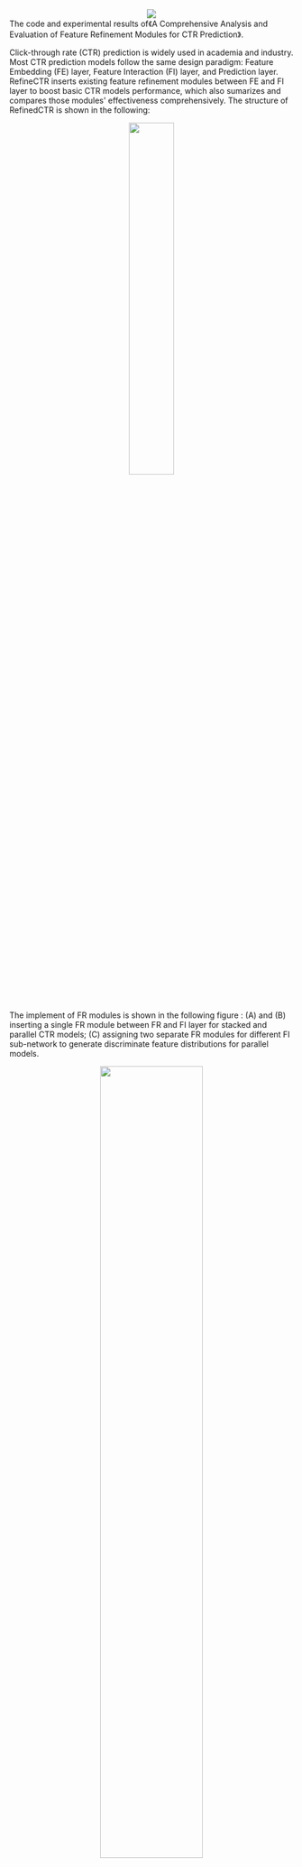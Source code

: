<!-- <center>![RefineCTR](https://github.com/codectr/RefineCTR/blob/main/RefineCTR.png)<center> -->
<div align="center"><img src="https://github.com/codectr/RefineCTR/blob/main/RefineCTR.png"></div>
The code and experimental results of《A Comprehensive Analysis and Evaluation of Feature Refinement Modules for CTR Prediction》.  

Click-through rate (CTR) prediction is widely used in academia and industry. Most CTR prediction models follow the same design paradigm: Feature Embedding (FE) layer, Feature Interaction (FI) layer, and Prediction layer. RefineCTR inserts existing feature refinement modules between FE and FI layer to boost basic CTR models performance, which also sumarizes and compares those modules' effectiveness comprehensively.  The structure of RefinedCTR is shown in the following:

<div align="center"><img src="https://github.com/codectr/RefineCTR/blob/main/evaluation/figure/refinectr%20structure.png" width="40%"></div>

The implement of FR modules is shown in the following figure : (A) and (B) inserting a single FR module between FR and FI layer for stacked and parallel CTR models; (C) assigning two separate FR modules for different FI sub-network to generate discriminate feature distributions for parallel models.



<!-- <center>![The primary backbone structures of common CTR prediction models ](https://github.com/codectr/RefineCTR/blob/main/refineCTR%20framework.png)<center> -->
<div align="center" size=><img src="https://github.com/codectr/RefineCTR/blob/main/refineCTR%20framework.png" width="60%"></div>


# Feature Refinement Modules

We extrct 14 FR modules from existing works. And FAL equires that the input data not anonymous. Therefore, we do not evaluate FAL in the experiments as Criteo dataset is anonymous. It is worth noting that we would fix the hyper-parameters of the basic CTR models when applying these modules to ensure the fairness of the experiments. Relatively speaking, this also leaves space for improvement for each augmented model.

| Year | Module  | Literature  |
| :--: | :-----: | :---------: |
| 2019 | FEN     | IFM         |
| 2019 | SENET   | FiBiNet     |
| 2020 | FWN     | NON         |
| 2020 | DFEN    | DIFM        |
| 2020 | DRM     | FED         |
| 2020 | FAL     | FaFM        |
| 2020 | VGate   | GateNet     |
| 2020 | BGate   | GateNet     |
| 2020 | SelfAtt | InterHAt    |
| 2021 | TCE     | ContextNet  |
| 2021 | PFFN    | ContextNet  |
| 2022 | GFRL    | MCRF        |
| 2022 | FRNet-V | FRNet       |
| 2022 | FRNet-B | FRNet       |

# Basic CTR Models


|      | Model         | Publication | Patterns     |
| ---- | ------------- | ----------- | ------------ |
| 1    | FM            | ICDM'10     | A SIngle     |
| 2    | DeepFM        | IJCAI'17    | B   SIngle   |
| 3    | DeepFM        | IJCAI'17    | C   Separate |
| 4    | CN (DCN)      | ADKDD'17    | A   SIngle   |
| 5    | DCN           | ADKDD'17    | B   SIngle   |
| 6    | DCN           | ADKDD'17    | C   Separate |
| 7    | AFN (AFN+)    | AAAI'20     | A   SIngle   |
| 8    | AFN+          | AAAI'20     | B   SIngle   |
| 9    | AFN+          | AAAI'20     | C   Separate |
| 10   | CN2 (DCNV2)   | WWW'21      | A   SIngle   |
| 11   | DCNV2         | WWW'21      | B   SIngle   |
| 12   | DCNV2         | WWW'21      | C   Separate |
| 13   | CIN (xDeepFM) | KDD'18      | A   SIngle   |
| 14   | xDeepFM       | KDD'18      | B   SIngle   |
| 15   | xDeepFM       | KDD'18      | C   Separate |
|      |               |             |              |
| 16   | NFM           | SIGIR'17    | A   SIngle   |
| 17   | FwFM          | WWW'18      | A   SIngle   |
| 18   | FiBiNET       | RecSys'19   | C   Separate |
| 19   | PNN           | ICDM'16     | A   SIngle   |
| 20   | DCAP          | CIKM'21     | A   SIngle   |
| 21   | AFM           | IJCAI'17    | A   SIngle   |
| 22   | FINT          | arXiv' 21   | A   SIngle   |

Generally, stacked models (e.g., FM. CN) only use pattern A (Single FR module); parallel models can adopt both pattern B (single FR module) and Pattern C (two separate FR modules).
Including basic model, we can generate 308(22*14) augmented  models. Meanwhile, for parallel CTR model,  we can assigning different FR module for different FI sub-networks. Now we assign two same FR modules for different sub-networks.  

# Experiment Results

We will continue to update and upload the latest experimental results and analysis.


## Criteo

| Modules   | SKIP   | FEN    | SENET  | FWN    | DFEN   | DRM    | VGate  | BGate  | SelfAtt | TCE    | PFFN   | GFRL   | FRNet-V | FRNet-B |
| --------- | ------ | ------ | ------ | ------ | ------ | ------ | ------ | ------ | ------- | ------ | ------ | ------ | ------- | ------- |
| FM        | 0.8080 | 0.8100 | 0.8102 | 0.8100 | 0.8117 | 0.8107 | 0.8090 | 0.8091 | 0.8099  | 0.8112 | 0.8129 | 0.8134 | 0.8139  | 0.8140  |
| DeepFM    | 0.8121 | 0.8128 | 0.8125 | 0.8125 | 0.8121 | 0.8118 | 0.8125 | 0.8127 | 0.8112  | 0.8123 | 0.8129 | 0.8137 | 0.8140  | 0.8141  |
| DeepFM(2) | 0.8121 | 0.8130 | 0.8128 | 0.8129 | 0.8123 | 0.8119 | 0.8128 | 0.8131 | 0.8129  | 0.8128 | 0.8132 | 0.8138 | 0.8142  | 0.8142  |
| CN        | 0.8093 | 0.8102 | 0.8095 | 0.8094 | 0.8121 | 0.8109 | 0.8107 | 0.8110 | 0.8102  | 0.8122 | 0.8130 | 0.8139 | 0.8143  | 0.8144  |
| DCN       | 0.8125 | 0.8130 | 0.8116 | 0.8127 | 0.8127 | 0.8118 | 0.8124 | 0.8127 | 0.8122  | 0.8126 | 0.8131 | 0.8142 | 0.8143  | 0.8145  |
| DCN(2)    | 0.8125 | 0.8136 | 0.8122 | 0.8126 | 0.8131 | 0.8120 | 0.8124 | 0.8127 | 0.8129  | 0.8133 | 0.8132 | 0.8144 | 0.8144  | 0.8146  |
| AFN       | 0.8099 | 0.8140 | 0.8104 | 0.8106 | 0.8116 | 0.8110 | 0.8103 | 0.8101 | 0.8110  | 0.8122 | 0.8130 | 0.8130 | 0.8139  | 0.8141  |
| AFN+      | 0.8108 | 0.8141 | 0.8111 | 0.8124 | 0.8119 | 0.8125 | 0.8119 | 0.8118 | 0.8129  | 0.8128 | 0.8132 | 0.8141 | 0.8141  | 0.8141  |
| AFN+(2)   | 0.8108 | 0.8142 | 0.8116 | 0.8128 | 0.8127 | 0.8129 | 0.8124 | 0.8126 | 0.8131  | 0.8131 | 0.8134 | 0.8142 | 0.8143  | 0.8145  |
| CN2       | 0.8121 | 0.8119 | 0.8119 | 0.8140 | 0.8131 | 0.8140 | 0.8128 | 0.8133 | 0.8131  | 0.8138 | 0.8130 | 0.8143 | 0.8141  | 0.8143  |
| DCNV2     | 0.8128 | 0.8129 | 0.8122 | 0.8142 | 0.8134 | 0.8141 | 0.8130 | 0.8138 | 0.8135  | 0.8136 | 0.8130 | 0.8143 | 0.8141  | 0.8143  |
| DCNV2(2)  | 0.8128 | 0.8136 | 0.8125 | 0.8140 | 0.8135 | 0.8142 | 0.8139 | 0.8140 | 0.8137  | 0.8138 | 0.8131 | 0.8144 | 0.8143  | 0.8144  |
| IMP       | -      | 0.18%  | 0.03%  | 0.13%  | 0.15%  | 0.12%  | 0.09%  | 0.11%  | 0.11%   | 0.18%  | 0.22%  | 0.33%  | 0.35%   | 0.37%   |

| Modules   | SKIP   | FEN    | SENET  | FWN    | DFEN   | DRM    | VGate  | BGate  | SelfAtt | TCE    | PFFN   | GFRL   | FRNet-V | FRNet-B |
| --------- | ------ | ------ | ------ | ------ | ------ | ------ | ------ | ------ | ------- | ------ | ------ | ------ | ------- | ------- |
| FM        | 0.4437 | 0.4418 | 0.4416 | 0.4418 | 0.4401 | 0.4411 | 0.4425 | 0.4424 | 0.4408  | 0.4405 | 0.4391 | 0.4384 | 0.4380  | 0.4378  |
| DeepFM    | 0.4398 | 0.4390 | 0.4413 | 0.4393 | 0.4399 | 0.4400 | 0.4392 | 0.4390 | 0.4404  | 0.4396 | 0.4390 | 0.4382 | 0.4379  | 0.4378  |
| DeepFM(2) | 0.4398 | 0.4389 | 0.4410 | 0.4389 | 0.4396 | 0.4400 | 0.4390 | 0.4386 | 0.4389  | 0.4390 | 0.4387 | 0.4380 | 0.4378  | 0.4377  |
| CN        | 0.4498 | 0.4415 | 0.4432 | 0.4496 | 0.4398 | 0.4409 | 0.4409 | 0.4406 | 0.4417  | 0.4398 | 0.4392 | 0.4380 | 0.4378  | 0.4375  |
| DCN       | 0.4394 | 0.4389 | 0.4419 | 0.4391 | 0.4393 | 0.4400 | 0.4394 | 0.4391 | 0.4395  | 0.4396 | 0.4392 | 0.4377 | 0.4376  | 0.4375  |
| DCN(2)    | 0.4394 | 0.4383 | 0.4405 | 0.4391 | 0.4389 | 0.4399 | 0.4393 | 0.4391 | 0.4389  | 0.4386 | 0.4388 | 0.4376 | 0.4374  | 0.4374  |
| AFN       | 0.4420 | 0.4378 | 0.4412 | 0.4411 | 0.4402 | 0.4409 | 0.4413 | 0.4416 | 0.4408  | 0.4396 | 0.4391 | 0.4388 | 0.4379  | 0.4377  |
| AFN+      | 0.4410 | 0.4378 | 0.4407 | 0.4394 | 0.4399 | 0.4394 | 0.4398 | 0.4399 | 0.4389  | 0.4390 | 0.4390 | 0.4378 | 0.4378  | 0.4378  |
| AFN+(2)   | 0.4410 | 0.4378 | 0.4401 | 0.4390 | 0.4392 | 0.4388 | 0.4393 | 0.4391 | 0.4388  | 0.4388 | 0.4388 | 0.4377 | 0.4376  | 0.4374  |
| CN2       | 0.4389 | 0.4402 | 0.4402 | 0.4380 | 0.4393 | 0.4381 | 0.4394 | 0.4386 | 0.4387  | 0.4383 | 0.4393 | 0.4378 | 0.4379  | 0.4378  |
| DCNV2     | 0.4390 | 0.4391 | 0.4399 | 0.4379 | 0.4389 | 0.4380 | 0.4390 | 0.4382 | 0.4383  | 0.4385 | 0.4391 | 0.4378 | 0.4378  | 0.4378  |
| DCNV2(2)  | 0.4390 | 0.4382 | 0.4394 | 0.4380 | 0.4388 | 0.4379 | 0.4380 | 0.4380 | 0.4383  | 0.4383 | 0.4391 | 0.4376 | 0.4378  | 0.4377  |
| IMP       | -      | 0.44%  | 0.03%  | 0.22%  | 0.35%  | 0.33%  | 0.29%  | 0.35%  | 0.35%   | 0.43%  | 0.45%  | 0.70%  | 0.74%   | 0.77%   |

### Assigning Two Seperate Feature Refinement Modules for Different sub-networks based on DeepFM.

<table border=0,rules=none><tr> <td><img src="https://github.com/codectr/RefineCTR/blob/main/evaluation/figure/deepfm_auc.jpg" border=0></td> <td><img src="https://github.com/codectr/RefineCTR/blob/main/evaluation/figure/deepfm_ll.jpg" border=0></td> </tr></table> 

## Frappe

| Modules   | SKIP   | FEN    | SENET  | FWN    | DFEN   | DRM    | VGate  | BGate  | SelfAtt | TCE    | PFFN   | GFRL   | FRNet-V | FRNet-B |
| --------- | ------ | ------ | ------ | ------ | ------ | ------ | ------ | ------ | ------- | ------ | ------ | ------ | ------- | ------- |
| FM        | 0.9786 | 0.9789 | 0.9800 | 0.9808 | 0.9799 | 0.9820 | 0.9801 | 0.9803 | 0.9806  | 0.9800 | 0.9822 | 0.9821 | 0.9828  | 0.9831  |
| DeepFM    | 0.9824 | 0.9828 | 0.9827 | 0.9824 | 0.9824 | 0.9827 | 0.9828 | 0.9825 | 0.9831  | 0.9824 | 0.9830 | 0.9828 | 0.9837  | 0.9840  |
| DeepFM(2) | 0.9824 | 0.9830 | 0.9829 | 0.9829 | 0.9827 | 0.9825 | 0.9835 | 0.9828 | 0.9836  | 0.9839 | 0.9829 | 0.9843 | 0.9848  | 0.9846  |
| CN        | 0.9797 | 0.9829 | 0.9798 | 0.9810 | 0.9810 | 0.9803 | 0.9803 | 0.9803 | 0.9816  | 0.9819 | 0.9826 | 0.9827 | 0.9825  | 0.9826  |
| DCN       | 0.9825 | 0.9830 | 0.9822 | 0.9826 | 0.9838 | 0.9834 | 0.9829 | 0.9820 | 0.9829  | 0.9827 | 0.9828 | 0.9838 | 0.9838  | 0.9837  |
| DCN(2)    | 0.9825 | 0.9834 | 0.9829 | 0.9831 | 0.9843 | 0.9843 | 0.9835 | 0.9829 | 0.9832  | 0.9839 | 0.9838 | 0.9840 | 0.9844  | 0.9847  |
| AFN       | 0.9812 | 0.9826 | 0.9812 | 0.9816 | 0.9822 | 0.9821 | 0.9821 | 0.9814 | 0.9820  | 0.9826 | 0.9815 | 0.9835 | 0.9838  | 0.9838  |
| AFN+      | 0.9827 | 0.9838 | 0.9827 | 0.9831 | 0.9840 | 0.9836 | 0.9830 | 0.9826 | 0.9830  | 0.9836 | 0.9827 | 0.9838 | 0.9843  | 0.9844  |
| AFN+(2)   | 0.9827 | 0.9840 | 0.9830 | 0.9840 | 0.9846 | 0.9838 | 0.9839 | 0.9827 | 0.9837  | 0.9838 | 0.9834 | 0.9841 | 0.9844  | 0.9847  |
| CN2       | 0.9810 | 0.9822 | 0.9813 | 0.9826 | 0.9830 | 0.9825 | 0.9827 | 0.9813 | 0.9827  | 0.9821 | 0.9817 | 0.9825 | 0.9826  | 0.9834  |
| DCNV2     | 0.9830 | 0.9833 | 0.9835 | 0.9831 | 0.9839 | 0.9837 | 0.9833 | 0.9826 | 0.9829  | 0.9833 | 0.9831 | 0.9840 | 0.9839  | 0.9845  |
| DCNV2(2)  | 0.9830 | 0.9838 | 0.9838 | 0.9838 | 0.9844 | 0.9838 | 0.9837 | 0.9828 | 0.9832  | 0.9841 | 0.9835 | 0.9845 | 0.9841  | 0.9849  |
| IMP       |        | 0.10%  | 0.04%  | 0.08%  | 0.12%  | 0.11%  | 0.08%  | 0.02%  | 0.09%   | 0.11%  | 0.10%  | 0.17%  | 0.20%   | 0.22%   |

| Modules    | SKIP   | FEN    | SENET  | FWN    | DFEN   | DRM    | VGate  | BGate  | SelfAtt | TCE    | PFFN   | GFRL   | FRNet-V | FRNet-B |
| ---------- | ------ | ------ | ------ | ------ | ------ | ------ | ------ | ------ | ------- | ------ | ------ | ------ | ------- | ------- |
| CIN        | 0.9834 | 0.9839 | 0.9835 | 0.9830 | 0.9837 | 0.9836 | 0.9772 | 0.9787 | 0.9813  | 0.9792 | 0.9837 | 0.9837 | 0.9845  | 0.9842  |
| xDeepFM    | 0.9841 | 0.9846 | 0.9844 | 0.9836 | 0.9836 | 0.9846 | 0.9844 | 0.9835 | 0.9830  | 0.9839 | 0.9837 | 0.9850 | 0.9851  | 0.9851  |
| xDeepFM(2) | 0.9841 | 0.9841 | 0.9844 | 0.9840 | 0.9841 | 0.9847 | 0.9850 | 0.9845 | 0.9832  | 0.9833 | 0.9831 | 0.9852 | 0.9853  | 0.9854  |
| NFM        | 0.9818 | 0.9830 | 0.9816 | 0.9799 | 0.9830 | 0.9825 | 0.9845 | 0.9830 | 0.9808  | 0.9818 | 0.9828 | 0.9839 | 0.9843  | 0.9855  |
| AFM        | 0.9697 | 0.9814 | 0.9797 | 0.9804 | 0.9808 | 0.9771 | 0.9718 | 0.9724 | 0.9793  | 0.9776 | 0.9801 | 0.9812 | 0.9816  | 0.9830  |
| FINT       | 0.9832 | 0.9845 | 0.9817 | 0.9828 | 0.9828 | 0.9842 | 0.9838 | 0.9833 | 0.9825  | 0.9822 | 0.9827 | 0.9848 | 0.9834  | 0.9840  |
| PNN        | 0.9841 | 0.9843 | 0.9846 | 0.9837 | 0.9836 | 0.9845 | 0.9835 | 0.9836 | 0.9828  | 0.9833 | 0.9831 | 0.9837 | 0.9842  | 0.9843  |
| FiBiNet    | 0.9827 | 0.9825 | 0.9825 | 0.9827 | 0.9829 | 0.9824 | 0.9828 | 0.9828 | 0.9830  | 0.9823 | 0.9819 | 0.9832 | 0.9835  | 0.9846  |
| DCAP       | 0.9841 | 0.9836 | 0.9845 | 0.9834 | 0.9843 | 0.9857 | 0.9846 | 0.9838 | 0.9823  | 0.9841 | 0.9824 | 0.9847 | 0.9853  | 0.9848  |

# Get started

1. **Test existing model with existing  module**.
Users can choose the appropriate CTR model and feature refinement module conveniently according their needs.
```
cd evaluation/mains
CUDA_VISIBLE_DEVICES=0 python main_frappe_base --model 0 --module 0
```

2. **Adding new model or module.**

   Our framework RefineCTR is modularized, users can adjust or add basic models and modules easily. 
